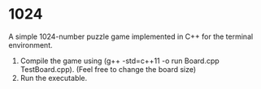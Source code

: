 # 1024
A simple 1024-number puzzle game implemented in C++ for the terminal environment.

1. Compile the game using (g++ -std=c++11 -o run Board.cpp TestBoard.cpp).
(Feel free to change the board size)
2. Run the executable.
   
